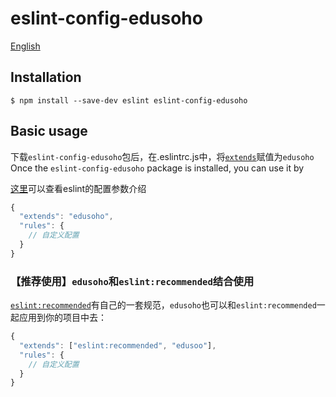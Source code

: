 # eslint-config-edusoho

[English](/README.md)

## Installation

```
$ npm install --save-dev eslint eslint-config-edusoho
```


## Basic usage

下载`eslint-config-edusoho`包后，在.eslintrc.js中，将[`extends`](https://eslint.cn/docs/user-guide/configuring#extending-configuration-files)赋值为`edusoho`
Once the `eslint-config-edusoho` package is installed, you can use it by 

[这里](http://eslint.cn/docs/user-guide/configuring)可以查看eslint的配置参数介绍

```js
{
  "extends": "edusoho",
  "rules": {
    // 自定义配置
  }
}
```

### 【推荐使用】`edusoho`和`eslint:recommended`结合使用

[`eslint:recommended`](http://eslint.cn/docs/rules/)有自己的一套规范，`edusoho`也可以和`eslint:recommended`一起应用到你的项目中去：

```js
{
  "extends": ["eslint:recommended", "edusoo"],
  "rules": {
    // 自定义配置
  }
}
```
